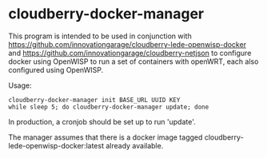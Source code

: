 # cloudberry-docker-manager

This program is intended to be used in conjunction with https://github.com/innovationgarage/cloudberry-lede-openwisp-docker
and https://github.com/innovationgarage/cloudberry-netjson to configure docker using OpenWISP to run a set of containers with openWRT, each also configured using OpenWISP.

Usage:

    cloudberry-docker-manager init BASE_URL UUID KEY
    while sleep 5; do cloudberry-docker-manager update; done

In production, a cronjob should be set up to run 'update'.

The manager assumes that there is a docker image tagged cloudberry-lede-openwisp-docker:latest already available.
